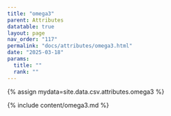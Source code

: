 ```yaml
---
title: "omega3"
parent: Attributes
datatable: true
layout: page
nav_order: "117"
permalink: "docs/attributes/omega3.html"
date: "2025-03-18"
params:
  title: ""
  rank: ""
---
```

{% assign mydata=site.data.csv.attributes.omega3 %} 

{% include content/omega3.md %}
